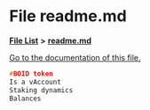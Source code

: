 
# File readme.md

[**File List**](files.md) **>** [**readme.md**](boidtoken_2readme_8md.md)

[Go to the documentation of this file.](boidtoken_2readme_8md.md) 


````cpp
#BOID token 
Is a vAccount
Staking dynamics
Balances
````

